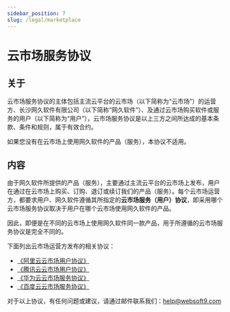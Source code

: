 ```yaml
---
sidebar_position: 7
slug: /legal/marketplace
---
```


#  云市场服务协议

## 关于

云市场服务协议的主体包括主流云平台的云市场（以下简称为“云市场”）的运营方、长沙网久软件有限公司（以下简称“网久软件”）、及通过云市场购买软件或服务的用户（以下简称为“用户”），云市场服务协议是以上三方之间所达成的基本条款、条件和规则，属于有效合约。  

如果您没有在云市场上使用网久软件的产品（服务），本协议不适用。

## 内容

由于网久软件所提供的产品（服务），主要通过主流云平台的云市场上发布，用户在通过在云市场上购买、订购、退订或续订我们的产品（服务）。每个云市场运营方，都要求用户、网久软件遵循其所指定的**云市场服务（用户）协议**，即采用哪个云市场服务协议取决于用户在哪个云市场使用网久软件的产品。  

因此，即便是在不同的云市场上使用网久软件同一款产品，用于所遵循的云市场服务协议是完全不同的。  

下面列出云市场运营方发布的相关协议：

* [《阿里云云市场用户协议》](https://help.aliyun.com/document_detail/148623.html)
* [《腾讯云云市场用户协议》](https://cloud.tencent.com/document/product/301/2004)
* [《华为云云市场服务协议》](https://www.huaweicloud.com/declaration/appagreement.html)
* [《百度云云市场服务协议》](https://cloud.baidu.com/doc/Market/s/ajy71lzg2)

对于以上协议，有任何问题或建议，请通过邮件联系我们：help@websoft9.com